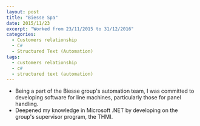 ```yaml
---
layout: post
title: "Biesse Spa"
date: 2015/11/23
excerpt: "Worked from 23/11/2015 to 31/12/2016"
categories:
  - Customers relationship
  - C#
  - Structured Text (Automation)
tags:
  - customers relationship
  - c#
  - structured text (automation)
---
```


- Being a part of the Biesse group's automation team, I was committed to developing software for line machines, particularly those for panel handling.
- Deepened my knowledge in Microsoft .NET by developing on the group's supervisor program, the THMI.